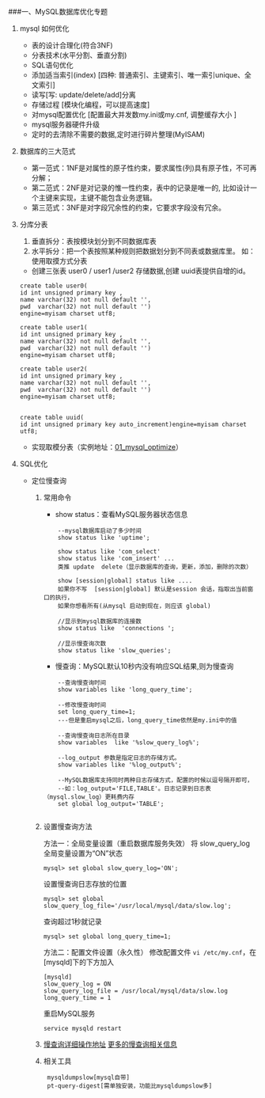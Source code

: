 ###一、MySQL数据库优化专题
1. mysql 如何优化
     * 表的设计合理化(符合3NF)
     * 分表技术(水平分割、垂直分割)
     * SQL语句优化
     * 添加适当索引(index) [四种: 普通索引、主键索引、唯一索引unique、全文索引]
     * 读写[写: update/delete/add]分离
     * 存储过程 [模块化编程，可以提高速度]
     * 对mysql配置优化 [配置最大并发数my.ini或my.cnf, 调整缓存大小 ]
     * mysql服务器硬件升级
     * 定时的去清除不需要的数据,定时进行碎片整理(MyISAM)
2. 数据库的三大范式
    * 第一范式：1NF是对属性的原子性约束，要求属性(列)具有原子性，不可再分解；
    * 第二范式：2NF是对记录的惟一性约束，表中的记录是唯一的, 比如设计一个主键来实现，主键不能包含业务逻辑。
    * 第三范式：3NF是对字段冗余性的约束，它要求字段没有冗余。
    
3. 分库分表
    1. 垂直拆分：表按模块划分到不同数据库表
    2. 水平拆分：把一个表按照某种规则把数据划分到不同表或数据库里。
    如：使用取摸方式分表
    * 创建三张表 user0 / user1 /user2 存储数据,创建 uuid表提供自增的id。
     ```
     create table user0(
     id int unsigned primary key ,
     name varchar(32) not null default '',
     pwd  varchar(32) not null default '')
     engine=myisam charset utf8;
     
     create table user1(
     id int unsigned primary key ,
     name varchar(32) not null default '',
     pwd  varchar(32) not null default '')
     engine=myisam charset utf8;
     
     create table user2(
     id int unsigned primary key ,
     name varchar(32) not null default '',
     pwd  varchar(32) not null default '')
     engine=myisam charset utf8;
     
     
     create table uuid(
     id int unsigned primary key auto_increment)engine=myisam charset utf8;
     ```
    * 实现取模分表（实例地址：[01_mysql_optimize](https://github.com/mister-shen/javalearn/blob/master/advanced/01_mysql_optimize)） 

4. SQL优化
    * 定位慢查询
        1. 常用命令
            * show status：查看MySQL服务器状态信息
            ```
                --mysql数据库启动了多少时间
                show status like 'uptime';
                
                show status like 'com_select'  
                show status like 'com_insert' ...
                类推 update  delete（显示数据库的查询，更新，添加，删除的次数）
                
                show [session|global] status like .... 
                如果你不写  [session|global] 默认是session 会话，指取出当前窗口的执行，
                如果你想看所有(从mysql 启动到现在，则应该 global)
                
                //显示到mysql数据库的连接数
                show status like  'connections '; 
                
                //显示慢查询次数
                show status like 'slow_queries';
            ```
            * 慢查询：MySQL默认10秒内没有响应SQL结果,则为慢查询
            ```
                --查询慢查询时间
                show variables like 'long_query_time';
                
                --修改慢查询时间
                set long_query_time=1; 
                ---但是重启mysql之后，long_query_time依然是my.ini中的值
                
                --查询慢查询日志所在目录
                show variables  like '%slow_query_log%';
                
                --log_output 参数是指定日志的存储方式。
                show variables like '%log_output%';
                
                --MySQL数据库支持同时两种日志存储方式，配置的时候以逗号隔开即可，
                --如：log_output='FILE,TABLE'。日志记录到日志表（mysql.slow_log）更耗费内存
                set global log_output='TABLE';
                
            ```
        2. 设置慢查询方法
        
            方法一：全局变量设置（重启数据库服务失效）
            将 slow_query_log 全局变量设置为“ON”状态
            ```
            mysql> set global slow_query_log='ON'; 
            ```
            设置慢查询日志存放的位置
            ```
            mysql> set global slow_query_log_file='/usr/local/mysql/data/slow.log';
            ```
            查询超过1秒就记录
            ```
            mysql> set global long_query_time=1;
            ```
            方法二：配置文件设置（永久性）
            修改配置文件 ```vi /etc/my.cnf```，在[mysqld]下的下方加入
            ```
            [mysqld]
            slow_query_log = ON
            slow_query_log_file = /usr/local/mysql/data/slow.log
            long_query_time = 1
            ```
            重启MySQL服务
            
            ```service mysqld restart```
        3. [慢查询详细操作地址](https://www.cnblogs.com/luyucheng/p/6265594.html)
           [更多的慢查询相关信息](https://blog.csdn.net/shukebai/article/details/70064287)
        4. 相关工具 
        
                mysqldumpslow[mysql自带]
                pt-query-digest[需单独安装，功能比mysqldumpslow多]
